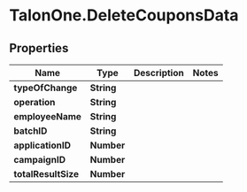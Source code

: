 # TalonOne.DeleteCouponsData

## Properties

Name | Type | Description | Notes
------------ | ------------- | ------------- | -------------
**typeOfChange** | **String** |  | 
**operation** | **String** |  | 
**employeeName** | **String** |  | 
**batchID** | **String** |  | 
**applicationID** | **Number** |  | 
**campaignID** | **Number** |  | 
**totalResultSize** | **Number** |  | 


